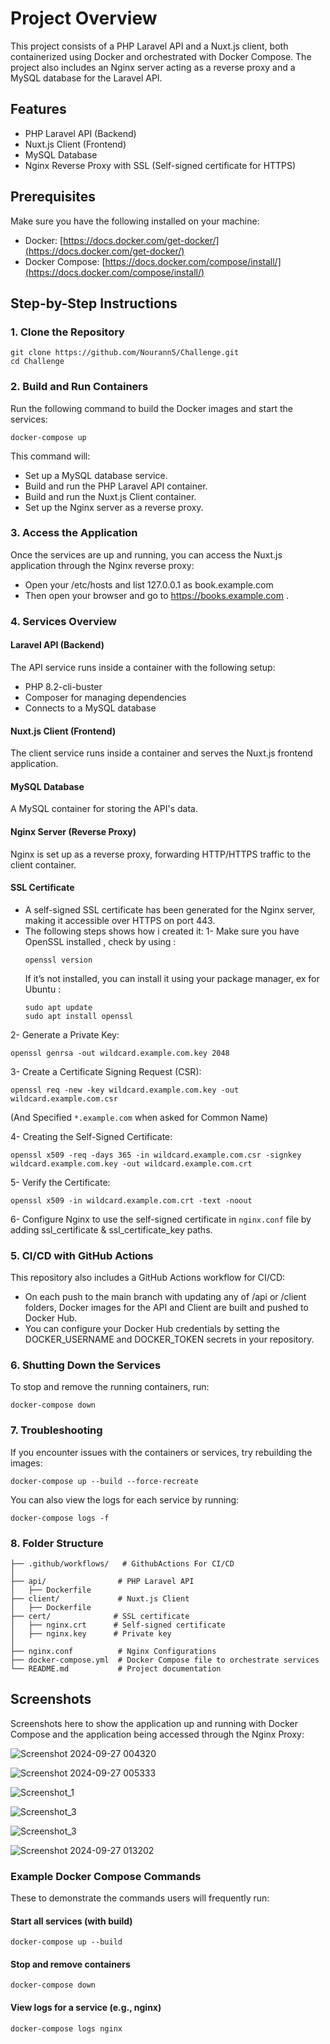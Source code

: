 # Project Overview

This project consists of a PHP Laravel API and a Nuxt.js client, both containerized using Docker and orchestrated with Docker Compose. The project also includes an Nginx server acting as a reverse proxy and a MySQL database for the Laravel API.

## Features

- PHP Laravel API (Backend)
- Nuxt.js Client (Frontend)
- MySQL Database
- Nginx Reverse Proxy with SSL (Self-signed certificate for HTTPS)

## Prerequisites

Make sure you have the following installed on your machine:

- Docker: [https://docs.docker.com/get-docker/](https://docs.docker.com/get-docker/)
- Docker Compose: [https://docs.docker.com/compose/install/](https://docs.docker.com/compose/install/)

## Step-by-Step Instructions

### 1. Clone the Repository

```
git clone https://github.com/Nourann5/Challenge.git
cd Challenge
```

### 2. Build and Run Containers

Run the following command to build the Docker images and start the services:

```
docker-compose up 
```

This command will:

- Set up a MySQL database service.
- Build and run the PHP Laravel API container.
- Build and run the Nuxt.js Client container.
- Set up the Nginx server as a reverse proxy.

### 3. Access the Application

Once the services are up and running, you can access the Nuxt.js application through the Nginx reverse proxy:

- Open your /etc/hosts and list 127.0.0.1 as book.example.com
- Then open your browser and go to https://books.example.com .

### 4. Services Overview

#### Laravel API (Backend)

The API service runs inside a container with the following setup:
- PHP 8.2-cli-buster
- Composer for managing dependencies
- Connects to a MySQL database

#### Nuxt.js Client (Frontend)

The client service runs inside a container and serves the Nuxt.js frontend application.

#### MySQL Database

A MySQL container for storing the API's data.

#### Nginx Server (Reverse Proxy)

Nginx is set up as a reverse proxy, forwarding HTTP/HTTPS traffic to the client container.

#### SSL Certificate 

- A self-signed SSL certificate has been generated for the Nginx server, making it accessible over HTTPS on port 443.
- The following steps shows how i created it:
1- Make sure you have OpenSSL installed , check by using :
   ```
   openssl version
   ```
  If it’s not installed, you can install it using your package manager, ex for Ubuntu :
   ```
   sudo apt update
   sudo apt install openssl
   ```

2- Generate a Private Key:
   ```
   openssl genrsa -out wildcard.example.com.key 2048
   ```

3- Create a Certificate Signing Request (CSR):
   ```
   openssl req -new -key wildcard.example.com.key -out wildcard.example.com.csr
   ```
  (And Specified `*.example.com` when asked for Common Name)

4- Creating the Self-Signed Certificate:
   ```
   openssl x509 -req -days 365 -in wildcard.example.com.csr -signkey wildcard.example.com.key -out wildcard.example.com.crt
   ```

5- Verify the Certificate:
   ```
   openssl x509 -in wildcard.example.com.crt -text -noout
   ```

6- Configure Nginx to use the self-signed certificate in `nginx.conf` file by adding ssl_certificate & ssl_certificate_key paths.


### 5. CI/CD with GitHub Actions

This repository also includes a GitHub Actions workflow for CI/CD:
- On each push to the main branch with updating any of /api or /client folders, Docker images for the API and Client are built and pushed to Docker Hub.
- You can configure your Docker Hub credentials by setting the DOCKER_USERNAME and DOCKER_TOKEN secrets in your repository.

### 6. Shutting Down the Services

To stop and remove the running containers, run:

```
docker-compose down
```

### 7. Troubleshooting

If you encounter issues with the containers or services, try rebuilding the images:

```
docker-compose up --build --force-recreate
```

You can also view the logs for each service by running:

```
docker-compose logs -f
```

### 8. Folder Structure

```
├── .github/workflows/   # GithubActions For CI/CD 
│
├── api/                # PHP Laravel API
│   ├── Dockerfile
├── client/             # Nuxt.js Client
│   ├── Dockerfile
├── cert/              # SSL certificate
│   ├── nginx.crt      # Self-signed certificate
│   ├── nginx.key      # Private key
│
├── nginx.conf          # Nginx Configurations
├── docker-compose.yml  # Docker Compose file to orchestrate services
└── README.md           # Project documentation
```


## Screenshots

Screenshots here to show the application up and running with Docker Compose and the application being accessed through the Nginx Proxy:


![Screenshot 2024-09-27 004320](https://github.com/user-attachments/assets/3fcb3b99-bf52-49ea-a624-7600e21c168c)





![Screenshot 2024-09-27 005333](https://github.com/user-attachments/assets/a1e8db04-4a69-4d93-ae9e-5099206d6ede)




![Screenshot_1](https://github.com/user-attachments/assets/90b2c4ce-a44d-435d-921d-26b0f5362a57)





![Screenshot_3](https://github.com/user-attachments/assets/5ce28837-3483-48d7-bfc8-d6b99b3560b9)




![Screenshot_3](https://github.com/user-attachments/assets/1614e4d1-494e-4a53-b519-c0e3362b5933)




![Screenshot 2024-09-27 013202](https://github.com/user-attachments/assets/406f75fc-7885-4c7c-9b6c-54d3ab938170)



### Example Docker Compose Commands

These to demonstrate the commands users will frequently run:


#### Start all services (with build)
```
docker-compose up --build
```

#### Stop and remove containers
```
docker-compose down
```

#### View logs for a service (e.g., nginx)
```
docker-compose logs nginx
```

